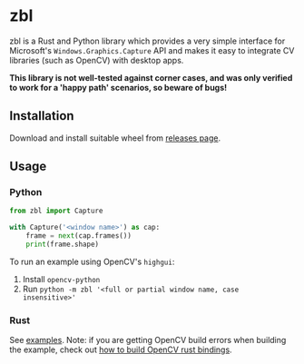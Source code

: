 # zbl

zbl is a Rust and Python library which provides a very simple interface for Microsoft's `Windows.Graphics.Capture` API
and makes it easy to integrate CV libraries (such as OpenCV) with desktop apps.

**This library is not well-tested against corner cases, and was only verified to work for a 'happy path' scenarios, so beware of bugs!**

## Installation

Download and install suitable wheel from [releases page](https://github.com/modelflat/zbl/releases).

## Usage

### Python

```python
from zbl import Capture

with Capture('<window name>') as cap:
    frame = next(cap.frames())
    print(frame.shape)
```

To run an example using OpenCV's `highgui`:

1. Install `opencv-python`
2. Run `python -m zbl '<full or partial window name, case insensitive>'`

### Rust

See [examples](https://github.com/modelflat/zbl/tree/master/zbl/examples).
Note: if you are getting OpenCV build errors when building the example, check out [how to build OpenCV rust bindings](https://github.com/twistedfall/opencv-rust#rust-opencv-bindings).
